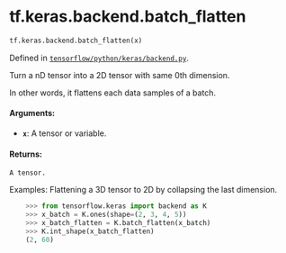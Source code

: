 <div itemscope itemtype="http://developers.google.com/ReferenceObject">
<meta itemprop="name" content="tf.keras.backend.batch_flatten" />
<meta itemprop="path" content="Stable" />
</div>

# tf.keras.backend.batch_flatten

``` python
tf.keras.backend.batch_flatten(x)
```



Defined in [`tensorflow/python/keras/backend.py`](/code/stable/tensorflow/python/keras/backend.py).

Turn a nD tensor into a 2D tensor with same 0th dimension.

In other words, it flattens each data samples of a batch.

#### Arguments:

* <b>`x`</b>: A tensor or variable.


#### Returns:

    A tensor.

Examples:
  Flattening a 3D tensor to 2D by collapsing the last dimension.

```python
    >>> from tensorflow.keras import backend as K
    >>> x_batch = K.ones(shape=(2, 3, 4, 5))
    >>> x_batch_flatten = K.batch_flatten(x_batch)
    >>> K.int_shape(x_batch_flatten)
    (2, 60)
```